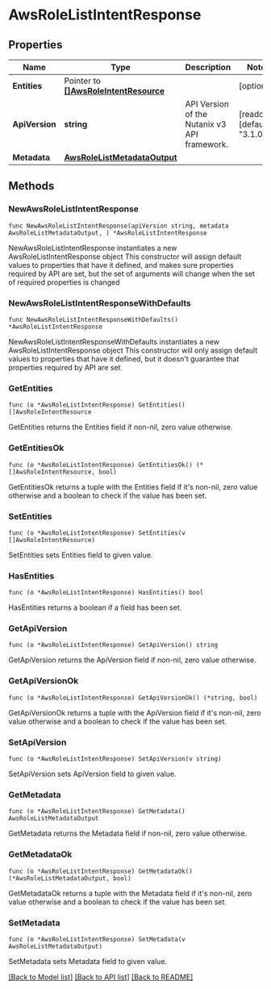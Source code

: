 # AwsRoleListIntentResponse

## Properties

Name | Type | Description | Notes
------------ | ------------- | ------------- | -------------
**Entities** | Pointer to [**[]AwsRoleIntentResource**](AwsRoleIntentResource.md) |  | [optional] 
**ApiVersion** | **string** | API Version of the Nutanix v3 API framework. | [readonly] [default to "3.1.0"]
**Metadata** | [**AwsRoleListMetadataOutput**](AwsRoleListMetadataOutput.md) |  | 

## Methods

### NewAwsRoleListIntentResponse

`func NewAwsRoleListIntentResponse(apiVersion string, metadata AwsRoleListMetadataOutput, ) *AwsRoleListIntentResponse`

NewAwsRoleListIntentResponse instantiates a new AwsRoleListIntentResponse object
This constructor will assign default values to properties that have it defined,
and makes sure properties required by API are set, but the set of arguments
will change when the set of required properties is changed

### NewAwsRoleListIntentResponseWithDefaults

`func NewAwsRoleListIntentResponseWithDefaults() *AwsRoleListIntentResponse`

NewAwsRoleListIntentResponseWithDefaults instantiates a new AwsRoleListIntentResponse object
This constructor will only assign default values to properties that have it defined,
but it doesn't guarantee that properties required by API are set

### GetEntities

`func (o *AwsRoleListIntentResponse) GetEntities() []AwsRoleIntentResource`

GetEntities returns the Entities field if non-nil, zero value otherwise.

### GetEntitiesOk

`func (o *AwsRoleListIntentResponse) GetEntitiesOk() (*[]AwsRoleIntentResource, bool)`

GetEntitiesOk returns a tuple with the Entities field if it's non-nil, zero value otherwise
and a boolean to check if the value has been set.

### SetEntities

`func (o *AwsRoleListIntentResponse) SetEntities(v []AwsRoleIntentResource)`

SetEntities sets Entities field to given value.

### HasEntities

`func (o *AwsRoleListIntentResponse) HasEntities() bool`

HasEntities returns a boolean if a field has been set.

### GetApiVersion

`func (o *AwsRoleListIntentResponse) GetApiVersion() string`

GetApiVersion returns the ApiVersion field if non-nil, zero value otherwise.

### GetApiVersionOk

`func (o *AwsRoleListIntentResponse) GetApiVersionOk() (*string, bool)`

GetApiVersionOk returns a tuple with the ApiVersion field if it's non-nil, zero value otherwise
and a boolean to check if the value has been set.

### SetApiVersion

`func (o *AwsRoleListIntentResponse) SetApiVersion(v string)`

SetApiVersion sets ApiVersion field to given value.


### GetMetadata

`func (o *AwsRoleListIntentResponse) GetMetadata() AwsRoleListMetadataOutput`

GetMetadata returns the Metadata field if non-nil, zero value otherwise.

### GetMetadataOk

`func (o *AwsRoleListIntentResponse) GetMetadataOk() (*AwsRoleListMetadataOutput, bool)`

GetMetadataOk returns a tuple with the Metadata field if it's non-nil, zero value otherwise
and a boolean to check if the value has been set.

### SetMetadata

`func (o *AwsRoleListIntentResponse) SetMetadata(v AwsRoleListMetadataOutput)`

SetMetadata sets Metadata field to given value.



[[Back to Model list]](../README.md#documentation-for-models) [[Back to API list]](../README.md#documentation-for-api-endpoints) [[Back to README]](../README.md)


